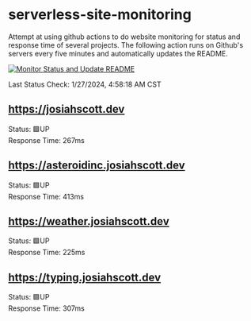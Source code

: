 # serverless-site-monitoring
Attempt at using github actions to do website monitoring for status and response time of several projects. The following action runs on Github's servers every five minutes and automatically updates the README.  

[![Monitor Status and Update README](https://github.com/JosiahSco/serverless-site-monitoring/actions/workflows/monitor.yaml/badge.svg)](https://github.com/JosiahSco/serverless-site-monitoring/actions/workflows/monitor.yaml)

Last Status Check: 1/27/2024, 4:58:18 AM CST

## https://josiahscott.dev
Status: 🟩UP  
Response Time: 267ms

## https://asteroidinc.josiahscott.dev
Status: 🟩UP  
Response Time: 413ms

## https://weather.josiahscott.dev
Status: 🟩UP  
Response Time: 225ms

## https://typing.josiahscott.dev
Status: 🟩UP  
Response Time: 307ms

